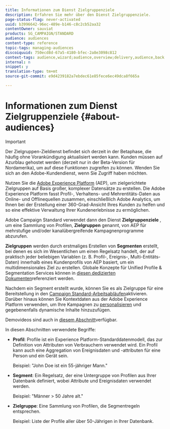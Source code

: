 ```yaml
---
title: Informationen zum Dienst Zielgruppenziele
description: Erfahren Sie mehr über den Dienst Zielgruppenziele.
page-status-flag: never-activated
uuid: b3996642-96ec-489e-b146-c8c2cb52aa32
contentOwner: sauviat
products: SG_CAMPAIGN/STANDARD
audience: audiences
content-type: reference
topic-tags: managing-audiences
discoiquuid: 750ecd8d-67a5-4180-bfec-2a8e3098c812
context-tags: audience,wizard;audience,overview;delivery,audience,back
internal: n
snippet: y
translation-type: tm+mt
source-git-commit: e9d4239182a7ebdec61e85fece6ec49dca8f665a

---
```



# Informationen zum Dienst Zielgruppenziele {#about-audiences}

>[!IMPORTANT]
>
>Der Zielgruppen-Zieldienst befindet sich derzeit in der Betaphase, die häufig ohne Vorankündigung aktualisiert werden kann. Kunden müssen auf Azurblau gehostet werden (derzeit nur in der Beta-Version für Nordamerika), um auf diese Funktionen zugreifen zu können. Wenden Sie sich an den Adobe-Kundendienst, wenn Sie Zugriff haben möchten.

Nutzen Sie die [Adobe Experience Platform](https://www.adobe.io/apis/experienceplatform/home.html) (AEP), um zielgerichtete Zielgruppen auf Basis großer, komplexer Datensätze zu erstellen. Die Adobe Experience Platform fasst Profil-, Verhaltens- und Mehrentitäts-Daten aus Online- und Offlinequellen zusammen, einschließlich Adobe Analytics, um Ihnen bei der Erstellung einer 360-Grad-Ansicht Ihres Kunden zu helfen und so eine effektive Verwaltung Ihrer Kundenerlebnisse zu ermöglichen.

Adobe Campaign Standard verwendet dann den Dienst **Zielgruppenziele** , um eine Sammlung von Profilen, **Zielgruppen** genannt, von AEP für mehrstufige und/oder kanalübergreifende Kampagnenprogramme abzurufen.

**Zielgruppen** werden durch erstmaliges Erstellen von **Segmenten** erstellt, bei denen es sich im Wesentlichen um einen Regelsatz handelt, der auf praktisch jeder beliebigen Variablen (z. B. Profil-, Ereignis-, Multi-Entitäts-Daten) innerhalb eines Kundenprofils von AEP basiert, um ein multidimensionales Ziel zu erstellen. Globale Konzepte für Unified Profile &amp; Segmentation Services können in [diesen dedizierten Dokumenten](https://www.adobe.io/apis/experienceplatform/home/profile-identity-segmentation.html)referenziert werden.

Nachdem ein Segment erstellt wurde, können Sie es als Zielgruppe für eine Bereitstellung in den [Campaign Standard-Arbeitsabläufen](../../automating/using/aep-targeting-audiences.md)aktivieren. Darüber hinaus können Sie Kontextdaten aus der Adobe Experience Platform verwenden, um Ihre Kampagnen zu [personalisieren](../../automating/using/aep-personalizing-campaigns.md) und gegebenenfalls dynamische Inhalte hinzuzufügen.

Demovideos sind auch in [diesem Abschnitt](https://docs.adobe.com/content/help/en/campaign-learn/campaign-standard-tutorials/profiles-and-audiences/audience-destinations/audience-destinations-overview.html)verfügbar.

In diesen Abschnitten verwendete Begriffe:

* **Profil**: Profile ist ein Experience Platform-Standarddatenmodell, das zur Definition von Attributen von Verbrauchern verwendet wird. Ein Profil kann auch eine Aggregation von Ereignisdaten und -attributen für eine Person und ein Gerät sein.

   Beispiel: &quot;John Doe ist ein 55-jähriger Mann.&quot;

* **Segment**: Ein Regelsatz, der eine Untergruppe von Profilen aus Ihrer Datenbank definiert, wobei Attribute und Ereignisdaten verwendet werden.

   Beispiel: &quot;Männer > 50 Jahre alt.&quot;

* **Zielgruppe**: Eine Sammlung von Profilen, die Segmentregeln entsprechen.

   Beispiel: Liste der Profile aller über 50-Jährigen in Ihrer Datenbank.
